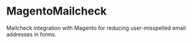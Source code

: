 MagentoMailcheck
================

Mailcheck integration with Magento for reducing user-misspelled email addresses in forms.
